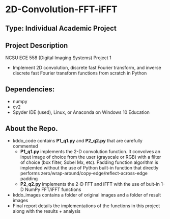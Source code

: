 # 2D-Convolution-FFT-iFFT

## Type: Individual Academic Project

## Project Description
NCSU ECE 558 (Digital Imaging Systems) Project 1
  - Implement 2D convolution, discrete fast Fourier transform, and inverse discrete fast Fourier transform functions from scratch in Python

## Dependencies:
  - numpy
  - cv2
  - Spyder IDE (used), Linux, or Anaconda on Windows 10 Education
  
## About the Repo.
  - kddo_code contains **P1_q1.py** and **P2_q2.py** that are carefully commented 
    - **P1_q1.py** implements the 2-D convolution function.  It convolves an input image of choice from the user (grayscale or RGB) with a filter of choice (box filter, Sobel Mx, etc). Padding function algorithm is implemted without the use of Python built-in function that directly performs zero/wrap-around/copy-edge/reflect-across-edge padding
    - **P2_q2.py** implements the 2-D FFT and iFFT with the use of buit-in 1-D NumPy FFT/iFFT functions
  - kddo_images contains a folder of original images and a folder of result images
  - Final report details the implementations of the functions in this project along with the results + analysis


